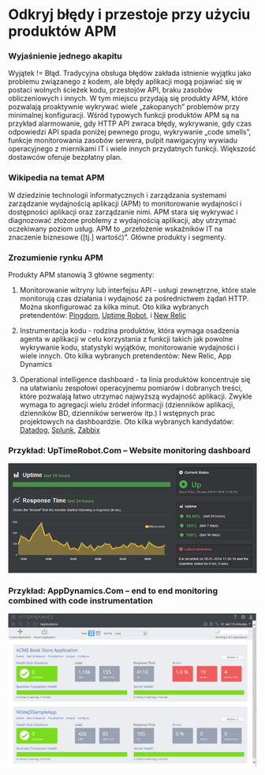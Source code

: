 # Odkryj błędy i przestoje przy użyciu produktów APM


### Wyjaśnienie jednego akapitu

Wyjątek != Błąd. Tradycyjna obsługa błędów zakłada istnienie wyjątku jako problemu związanego z kodem, ale błędy aplikacji mogą pojawiać się w postaci wolnych ścieżek kodu, przestojów API, braku zasobów obliczeniowych i innych. W tym miejscu przydają się produkty APM, które pozwalają proaktywnie wykrywać wiele „zakopanych” problemów przy minimalnej konfiguracji. Wśród typowych funkcji produktów APM są na przykład alarmowanie, gdy HTTP API zwraca błędy, wykrywanie, gdy czas odpowiedzi API spada poniżej pewnego progu, wykrywanie „code smells”, funkcje monitorowania zasobów serwera, pulpit nawigacyjny wywiadu operacyjnego z miernikami IT i wiele innych przydatnych funkcji. Większość dostawców oferuje bezpłatny plan.

### Wikipedia na temat APM

W dziedzinie technologii informatycznych i zarządzania systemami zarządzanie wydajnością aplikacji (APM) to monitorowanie wydajności i dostępności aplikacji oraz zarządzanie nimi. APM stara się wykrywać i diagnozować złożone problemy z wydajnością aplikacji, aby utrzymać oczekiwany poziom usług. APM to „przełożenie wskaźników IT na znaczenie biznesowe ([tj.] wartość)”. Główne produkty i segmenty.

### Zrozumienie rynku APM

Produkty APM stanowią 3 główne segmenty:

1. Monitorowanie witryny lub interfejsu API - usługi zewnętrzne, które stale monitorują czas działania i wydajność za pośrednictwem żądań HTTP. Można skonfigurować za kilka minut. Oto kilka wybranych pretendentów: [Pingdom](https://www.pingdom.com/), [Uptime Robot](https://uptimerobot.com/), i [New Relic](https://newrelic.com/application-monitoring)

2. Instrumentacja kodu - rodzina produktów, która wymaga osadzenia agenta w aplikacji w celu korzystania z funkcji takich jak powolne wykrywanie kodu, statystyki wyjątków, monitorowanie wydajności i wiele innych. Oto kilka wybranych pretendentów: New Relic, App Dynamics

3. Operational intelligence dashboard - ta linia produktów koncentruje się na ułatwianiu zespołowi operacyjnemu pomiarów i dobranych treści, które pozwalają łatwo utrzymać najwyższą wydajność aplikacji. Zwykle wymaga to agregacji wielu źródeł informacji (dzienników aplikacji, dzienników BD, dzienników serwerów itp.) I wstępnych prac projektowych na dashboardzie. Oto kilka wybranych kandydatów: [Datadog](https://www.datadoghq.com/), [Splunk](https://www.splunk.com/), [Zabbix](https://www.zabbix.com/)



 ### Przykład: UpTimeRobot.Com – Website monitoring dashboard
![alt text](../../assets/images/uptimerobot.jpg "Website monitoring dashboard")

 ### Przykład: AppDynamics.Com – end to end monitoring combined with code instrumentation
![alt text](../../assets/images/app-dynamics-dashboard.png "end to end monitoring combined with code instrumentation")
